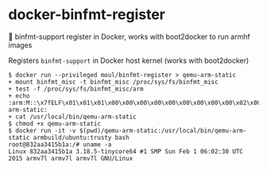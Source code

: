 # docker-binfmt-register
:whale: binfmt-support register in Docker, works with boot2docker to run armhf images

Registers `binfmt-support` in Docker host kernel (works with boot2docker)

```console
$ docker run --privileged moul/binfmt-register > qemu-arm-static
+ mount binfmt_misc -t binfmt_misc /proc/sys/fs/binfmt_misc
+ test -f /proc/sys/fs/binfmt_misc/arm
+ echo :arm:M::\x7fELF\x01\x01\x01\x00\x00\x00\x00\x00\x00\x00\x00\x00\x02\x00\x28\x00:\xff\xff\xff\xff\xff\xff\xff\x00\xff\xff\xff\xff\xff\xff\xff\xff\xfe\xff\xff\xff:/usr/local/bin/qemu-arm-static:
+ cat /usr/local/bin/qemu-arm-static
$ chmod +x qemu-arm-static
$ docker run -it -v $(pwd)/qemu-arm-static:/usr/local/bin/qemu-arm-static armbuild/ubuntu:trusty bash
root@832aa3415b1a:/# uname -a
Linux 832aa3415b1a 3.18.5-tinycore64 #1 SMP Sun Feb 1 06:02:30 UTC 2015 armv7l armv7l armv7l GNU/Linux
```
